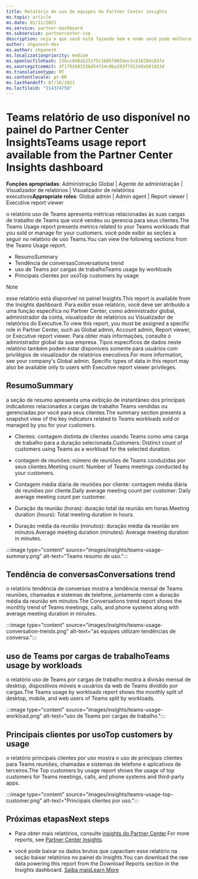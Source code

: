 ```yaml
---
title: Relatório de uso de equipes do Partner Center insights
ms.topic: article
ms.date: 01/11/2021
ms.service: partner-dashboard
ms.subservice: partnercenter-csp
description: veja o que você está fazendo bem e onde você pode melhorar a respeito do uso de Teams assinaturas que você vende ou gerencia para seus clientes.
author: shganesh-dev
ms.author: shganesh
ms.localizationpriority: medium
ms.openlocfilehash: 236cc9d8d2252f5c1b05f8654ec5c81828dc63fe
ms.sourcegitcommit: 4f1702683336d54f24c0ba283f7d13dda581923d
ms.translationtype: MT
ms.contentlocale: pt-BR
ms.lasthandoff: 07/16/2021
ms.locfileid: "114374758"
---
```

# <a name="teams-usage-report-available-from-the-partner-center-insights-dashboard"></a><span data-ttu-id="ff44f-103">Teams relatório de uso disponível no painel do Partner Center Insights</span><span class="sxs-lookup"><span data-stu-id="ff44f-103">Teams usage report available from the Partner Center Insights dashboard</span></span>

<span data-ttu-id="ff44f-104">**Funções apropriadas**: Administração Global | Agente de administração | Visualizador de relatórios | Visualizador de relatórios executivos</span><span class="sxs-lookup"><span data-stu-id="ff44f-104">**Appropriate roles**: Global admin | Admin agent | Report viewer | Executive report viewer</span></span>

<span data-ttu-id="ff44f-105">o relatório uso de Teams apresenta métricas relacionadas às suas cargas de trabalho de Teams que você vendeu ou gerencia para seus clientes.</span><span class="sxs-lookup"><span data-stu-id="ff44f-105">The Teams Usage report presents metrics related to your Teams workloads that you sold or manage for your customers.</span></span> <span data-ttu-id="ff44f-106">você pode exibir as seções a seguir no relatório de uso Teams.</span><span class="sxs-lookup"><span data-stu-id="ff44f-106">You can view the following sections from the Teams Usage report.</span></span>

- <span data-ttu-id="ff44f-107">Resumo</span><span class="sxs-lookup"><span data-stu-id="ff44f-107">Summary</span></span>
- <span data-ttu-id="ff44f-108">Tendência de conversas</span><span class="sxs-lookup"><span data-stu-id="ff44f-108">Conversations trend</span></span>
- <span data-ttu-id="ff44f-109">uso de Teams por cargas de trabalho</span><span class="sxs-lookup"><span data-stu-id="ff44f-109">Teams usage by workloads</span></span>
- <span data-ttu-id="ff44f-110">Principais clientes por uso</span><span class="sxs-lookup"><span data-stu-id="ff44f-110">Top customers by usage</span></span>

 > [!NOTE]
 > <span data-ttu-id="ff44f-111">esse relatório está disponível no painel Insights.</span><span class="sxs-lookup"><span data-stu-id="ff44f-111">This report is available from the Insights dashboard.</span></span> <span data-ttu-id="ff44f-112">Para exibir esse relatório, você deve ser atribuído a uma função específica no Partner Center, como administrador global, administrador da conta, visualizador de relatórios ou Visualizador de relatórios do Executive.</span><span class="sxs-lookup"><span data-stu-id="ff44f-112">To view this report, you must be assigned a specific role in Partner Center, such as Global admin, Account admin, Report viewer, or Executive report viewer.</span></span> <span data-ttu-id="ff44f-113">Para obter mais informações, consulte o administrador global da sua empresa. Tipos específicos de dados neste relatório também podem estar disponíveis somente para usuários com privilégios de visualizador de relatórios executivos.</span><span class="sxs-lookup"><span data-stu-id="ff44f-113">For more information, see your company's Global admin. Specific types of data in this report may also be available only to users with Executive report viewer privileges.</span></span>

## <a name="summary"></a><span data-ttu-id="ff44f-114">Resumo</span><span class="sxs-lookup"><span data-stu-id="ff44f-114">Summary</span></span>

<span data-ttu-id="ff44f-115">a seção de resumo apresenta uma exibição de instantâneo dos principais indicadores relacionados a cargas de trabalho Teams vendidas ou gerenciadas por você para seus clientes.</span><span class="sxs-lookup"><span data-stu-id="ff44f-115">The summary section presents a snapshot view of the key indicators related to Teams workloads sold or managed by you for your customers.</span></span>  

- <span data-ttu-id="ff44f-116">Clientes: contagem distinta de clientes usando Teams como uma carga de trabalho para a duração selecionada.</span><span class="sxs-lookup"><span data-stu-id="ff44f-116">Customers: Distinct count of customers using Teams as a workload for the selected duration.</span></span>

- <span data-ttu-id="ff44f-117">contagem de reuniões: número de reuniões de Teams conduzidas por seus clientes.</span><span class="sxs-lookup"><span data-stu-id="ff44f-117">Meeting count: Number of Teams meetings conducted by your customers.</span></span>

- <span data-ttu-id="ff44f-118">Contagem média diária de reuniões por cliente: contagem média diária de reuniões por cliente.</span><span class="sxs-lookup"><span data-stu-id="ff44f-118">Daily average meeting count per customer: Daily average meeting count per customer.</span></span> 

- <span data-ttu-id="ff44f-119">Duração da reunião (horas): duração total da reunião em horas.</span><span class="sxs-lookup"><span data-stu-id="ff44f-119">Meeting duration (hours): Total meeting duration in hours.</span></span> 

- <span data-ttu-id="ff44f-120">Duração média da reunião (minutos): duração média da reunião em minutos.</span><span class="sxs-lookup"><span data-stu-id="ff44f-120">Average meeting duration (minutes): Average meeting duration in minutes.</span></span> 

:::image type="content" source="images/insights/teams-usage-summary.png" alt-text="Teams resumo de uso.":::

## <a name="conversations-trend"></a><span data-ttu-id="ff44f-122">Tendência de conversas</span><span class="sxs-lookup"><span data-stu-id="ff44f-122">Conversations trend</span></span>

<span data-ttu-id="ff44f-123">o relatório tendência de conversas mostra a tendência mensal de Teams reuniões, chamadas e sistemas de telefone, juntamente com a duração média da reunião em minutos.</span><span class="sxs-lookup"><span data-stu-id="ff44f-123">The Conversations trend report shows the monthly trend of Teams meetings, calls, and phone systems along with average meeting duration in minutes.</span></span>

:::image type="content" source="images/insights/teams-usage-conversation-trends.png" alt-text="as equipes utilizam tendências de conversa.":::

## <a name="teams-usage-by-workloads"></a><span data-ttu-id="ff44f-125">uso de Teams por cargas de trabalho</span><span class="sxs-lookup"><span data-stu-id="ff44f-125">Teams usage by workloads</span></span>

<span data-ttu-id="ff44f-126">o relatório uso de Teams por cargas de trabalho mostra a divisão mensal de desktop, dispositivos móveis e usuários da web de Teams dividido por cargas.</span><span class="sxs-lookup"><span data-stu-id="ff44f-126">The Teams usage by workloads report shows the monthly split of desktop, mobile, and web users of Teams split by workloads.</span></span>

:::image type="content" source="images/insights/teams-usage-workload.png" alt-text="uso de Teams por cargas de trabalho.":::

## <a name="top-customers-by-usage"></a><span data-ttu-id="ff44f-128">Principais clientes por uso</span><span class="sxs-lookup"><span data-stu-id="ff44f-128">Top customers by usage</span></span>

<span data-ttu-id="ff44f-129">o relatório principais clientes por uso mostra o uso de principais clientes para Teams reuniões, chamadas e sistemas de telefone e aplicativos de terceiros.</span><span class="sxs-lookup"><span data-stu-id="ff44f-129">The Top customers by usage report shows the usage of top customers for Teams meetings, calls, and phone systems and third-party apps.</span></span>

:::image type="content" source="images/insights/teams-usage-top-customer.png" alt-text="Principais clientes por uso.":::

## <a name="next-steps"></a><span data-ttu-id="ff44f-131">Próximas etapas</span><span class="sxs-lookup"><span data-stu-id="ff44f-131">Next steps</span></span>

- <span data-ttu-id="ff44f-132">Para obter mais relatórios, consulte [insights do Partner Center](partner-center-insights.md).</span><span class="sxs-lookup"><span data-stu-id="ff44f-132">For more reports, see [Partner Center Insights](partner-center-insights.md).</span></span>

- <span data-ttu-id="ff44f-133">você pode baixar os dados brutos que capacitam esse relatório na seção baixar relatórios no painel do Insights.</span><span class="sxs-lookup"><span data-stu-id="ff44f-133">You can download the raw data powering this report from the Download Reports section in the Insights dashboard.</span></span> [<span data-ttu-id="ff44f-134">Saiba mais</span><span class="sxs-lookup"><span data-stu-id="ff44f-134">Learn More</span></span>](insights-download-reports.md) 
